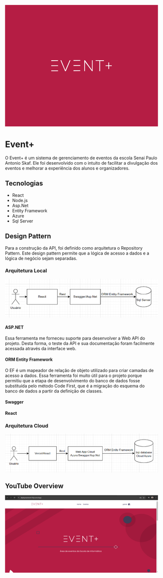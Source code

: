 
<div align="center">
  <img src='https://github.com/gabrielvictor0/imagens_readme/blob/main/event-plus.png' height="400px"/>
</div>


# Event+ 
<p> O Event+ é um sistema de gerenciamento de eventos da escola Senai Paulo Antonio Skaf. Ele foi desenvolvido com o intuito de facilitar a divulgação dos eventos e melhorar a experiência dos alunos e organizadores. </p>

## Tecnologias 
* React 
* Node.js
* Asp.Net
* Entity Framework
* Azure
* Sql Server

## Design Pattern
Para a construção da API, foi definido como arquitetura o Repository Pattern. Este design pattern permite que a lógica de acesso a dados e a lógica de negócio sejam separadas.

### Arquitetura Local
<img src="https://github.com/gabrielvictor0/imagens_readme/blob/main/event_arquitetura_local.png" />

#### ASP.NET
Essa ferramenta me forneceu suporte para desenvolver a Web API do projeto. Desta forma, o teste da API e sua documentação foram facilmente acessada através da interface web.

#### ORM Entity Framework 
O EF é um mapeador de relação de objeto utilizado para criar camadas de acesso a dados. Essa ferramenta foi muito útil para o projeto porque permitiu que a etapa de desenvolvimento do banco de dados fosse substituída pelo método Code First, que é a migração do esquema do banco de dados a partir da definição de classes.

#### Swagger 

#### React 


### Arquitetura Cloud
<img src="https://github.com/gabrielvictor0/imagens_readme/blob/main/event_arquitetura_cloud.png" />

## YouTube Overview
[![IMAGE ALT TEXT HERE](https://github.com/gabrielvictor0/imagens_readme/blob/main/home-vercel.png)](https://www.youtube.com/watch?v=cDpiU1nPA_c)




